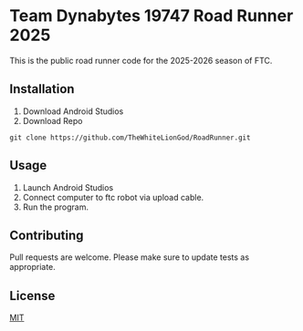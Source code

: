 # Team Dynabytes 19747 Road Runner 2025

This is the public road runner code for the 2025-2026 season of FTC.

## Installation

1. Download Android Studios
2. Download Repo
```
git clone https://github.com/TheWhiteLionGod/RoadRunner.git
```

## Usage
1. Launch Android Studios
2. Connect computer to ftc robot via upload cable.
3. Run the program.

## Contributing

Pull requests are welcome. Please make sure to update tests as appropriate.

## License
[MIT](https://choosealicense.com/licenses/mit/)
